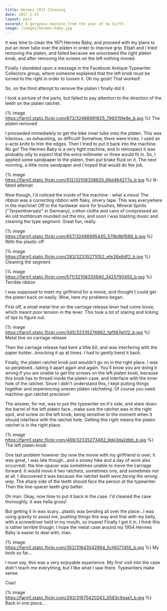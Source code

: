```yaml
---
title: Hermes 1971 Cleaning
date: 2017-1-22
layout: post
excerpt: A gorgeous machine from the year of my birth.
image: /images/hermes-baby.jpg
---
```


It was time to clean the 1971 Hermes Baby, and proceed with my plans
to put an inner tube over the platen in order to improve grip.
Elijah and I tried removing the platen, and failed because we unscrewed
the right platen knob, and after removing the screws on the left
nothing moved.

Finally I stumbled upon a message in the Facebook Antique Typewriter
Collectors group, where someone explained that the left knob must be
turned to the *right* in order to loosen it. Oh my gosh! That worked!

So, on the third attempt to remove the platen I finally did it.

I took a picture of the parts, but failed to pay attention to the
direction of the teeth on the platen ratchet.

{% image https://farm1.static.flickr.com/673/32486991925_796015fe9e_b.jpg %}
The platen removed


I proceeded immediately to get the bike inner tube onto the platen.
This was hilarious...so exhausting, so difficult! Somehow, there were
tricks. I used an x-acto knife to trim the edges. Then I tried to put
it back into the machine. No go! The Hermes Baby is a very tight machine,
and in retrospect it was probably silly to expect that the extra millimeter
or three would fit in. So, I applied some sandpaper to the platen, then
put brake fluid on it. The next morning, a little more sandpaper and I
hoped that would do the job.

{% image https://farm1.static.flickr.com/512/32108338820_66d464277a_b.jpg %}
Ill-fated attempt

Now though, I'd noticed the inside of the machine - what a mess!
The ribbon was a correcting ribbon with flaky, silvery tape. This was everywhere
in the machine! Off to the hardwear store for brushes, Mineral Spirits
("Terpentinersatz" in Germany), cotton cloths and cans of compressed air.
An old toothbrush rounded out the mix, and soon I was blasting music
and cleaning the type segment. Great fun, really.


{% image https://farm1.static.flickr.com/657/32486995445_579b9bf688_b.jpg %}
With the plastic off

{% image https://farm1.static.flickr.com/283/32335271052_efe26e8df2_b.jpg %}
Cleaning the segment


{% image https://farm1.static.flickr.com/571/32108333940_3425790450_b.jpg %}
Terrible ribbon

I was supposed to meet my girlfriend for a movie, and thought I could get the
platen back on easily. Wow, here my problems began.

First off, a small metal tine on the carriage release lever had come loose, which
meant poor tension in the lever. This took a lot of staring and licking of lips
to figure out.

{% image https://farm1.static.flickr.com/345/32335276862_faf567e012_b.jpg %}
Metal tine on carriage release

Then the carriage release had bent a little bit, and was interfering with the
paper holder...knocking it up at times. I had to gently bend it back.

Finally, the platen ratchet knob just wouldn't go on in the right place. I was so
perplexed...taking it apart again and again. You'll know you are doing it wrong
if you are unable to get the screws on the left platen knob, because this knob has
to thread inside the platen case, and interface with the inner hole of the ratchet.
Since I didn't understand this, I kept putting things together and experiencing
uneven platen ratcheting. Of course you need machine-gun ratchet precision!


The answer, for me, was to put the typewriter on it's side, and stare down the barrel
of the left platen face...make sure the ratchet was in the right spot, and screw on the
left knob, being sensitive to the moment when it should interface with the ratchet
hole. Getting this right means the platen ratchet is in the right place.

{% image https://farm1.static.flickr.com/469/32335273482_9de3da2dbb_b.jpg %}
The left platen knob

One last problem however (by now the movie with my girlfriend is over, it was great,
I was late though...and a snowy hike and a day of work also occurred): the line-spacer
was sometimes unable to move the carriage forward. It would move it two ratchets, sometimes
one, and sometimes not at all. I discovered it was because the ratchet *teeth were facing
the wrong way.* The sharp side of the teeth should face the person at the typewriter.
Then the line-spacer teeth grip better.

Oh man. Okay, now time to put it back in the case. I'd cleaned the case thoroughly, it
was hella gross!

But getting it in was scary...plastic was bending all over the place...I was using gravity
to assist me, pushing things this way and that with my belly, with a screwdriver held in
my mouth, so insane! Finally I got it in. I think this is rather terrible though.
I hope the metal case around my 1954 Hermes Baby is easier to deal with, man.

{% image https://farm1.static.flickr.com/352/31643542864_5cf4077d55_b.jpg %}
My tools so far...

I must say, this was a very enjoyable experience. My first visit into the case didn't
teach me everything, but I like what I saw there. Typewriters make sense.

Ciao!


{% image https://farm1.static.flickr.com/293/31675420243_0583c9eae1_b.jpg %}
Back in one piece...

